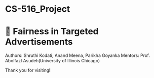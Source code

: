 # CS-516_Project
# 🎯 Fairness in Targeted Advertisements  


Authors: Shruthi Kodati, Anand Meena, Parikha Goyanka
Mentors: Prof.  Abolfazl Asudeh(University of Illinois Chicago)

Thank you for visiting!

